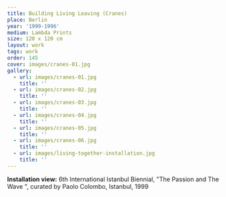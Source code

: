 ```yaml
---
title: Building Living Leaving (Cranes)
place: Berlin
year: '1999-1996'
medium: Lambda Prints
size: 120 x 120 cm
layout: work
tags: work
order: 145
cover: images/cranes-01.jpg
gallery:
  - url: images/cranes-01.jpg
    title: ''
  - url: images/cranes-02.jpg
    title: ''
  - url: images/cranes-03.jpg
    title: ''
  - url: images/cranes-04.jpg
    title: ''
  - url: images/cranes-05.jpg
    title: ''
  - url: images/cranes-06.jpg
    title: ''
  - url: images/living-together-installation.jpg
    title: ''
---
```

**Installation view:** 6th International Istanbul Biennial, "The Passion and The Wave ", curated by Paolo Colombo, Istanbul, 1999